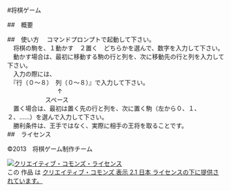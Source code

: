 ﻿#将棋ゲーム

##　概要

##　使い方
　コマンドプロンプトで起動して下さい。<br/>
　将棋の駒を、１動かす　２置く　どちらかを選んで、数字を入力して下さい。<br/>
　動かす場合は、最初に移動する駒の行と列を、次に移動先の行と列を入力して下さい。<br/>
　入力の際には、<br/>
　『行（０～８）　列（０～８）』で入力して下さい。<br/>
　　　　　　　　 ↑<br/>
　　　　　　 スペース<br/>
　置く場合は、最初は置く先の行と列を、次に置く駒（左から０、１、２、……）を選んで入力して下さい。<br/>
　勝利条件は、王手ではなく、実際に相手の王将を取ることです。<br/>
##　ライセンス

©2013　将棋ゲーム制作チーム　

<a rel="license" href="http://creativecommons.org/licenses/by/2.1/jp/"><img alt="クリエイティブ・コモンズ・ライセンス" style="border-width:0" src="http://i.creativecommons.org/l/by/2.1/jp/88x31.png" /></a><br />この 作品 は <a rel="license" href="http://creativecommons.org/licenses/by/2.1/jp/">クリエイティブ・コモンズ 表示 2.1 日本 ライセンスの下に提供されています。</a>
